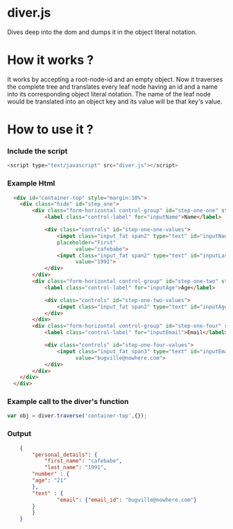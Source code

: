 # diver.js
Dives deep into the dom and dumps it in the object literal notation.

# How it works ?
It works by accepting a root-node-id and an empty object. Now it traverses the complete tree and translates every leaf node having an id and a name into its corresponding object literal notation. The name of the leaf node would be translated into an object key and its value will be that key's value.

# How to use it ?

### Include the script
```javascript
<script type="text/javascript" src="diver.js"></script>
```

### Example Html
```html
  <div id="container-top" style="margin:10%">
    <div class="hide" id="step_one">
        <div class="form-horizontal control-group" id="step-one-one" style="margin-left: -118px">
            <label class="control-label" for="inputName">Name</label>

            <div class="controls" id="step-one-one-values">
                <input class="input_fat span2" type="text" id="inputName" name="first_name" group="personal_details"
                placeholder="First"
                      value="cafebabe">
                <input class="input_fat span2" type="text" id="inputLastName" name="last_name" group="personal_details" placeholder="Last"
                      value="1991">
            </div>
        </div>
        <div class="form-horizontal control-group" id="step-one-two" style="margin-left: -118px">
            <label class="control-label" for="inputAge">Age</label>

            <div class="controls" id="step-one-two-values">
                <input class="input_fat span2" type="text" id="inputAge" name="age" group="personal_details.number" placeholder="Age" value="21">
            </div>
        </div>
        <div class="form-horizontal control-group" id="step-one-four" style="margin-left: -118px">
            <label class="control-label" for="inputEmail">Email</label>

            <div class="controls" id="step-one-four-values">
                <input class="input_fat span3" type="text" id="inputEmail" name="email_id" group="personal_details.text.email" placeholder="Email"
                      value="bugville@nowhere.com">
            </div>
        </div>
    </div>
  </div>
```

### Example call to the diver's function
```javascript
var obj = diver.traverse('container-top',{});
```
### Output
```json
    {
        "personal_details": {
            "first_name": "cafebabe",
            "last_name": "1991",
	    "number" : {
		"age": "21"
	    },
	    "text" : {	
             	"email": {"email_id": "bugville@nowhere.com"}
	    }	
        }
    }

```
